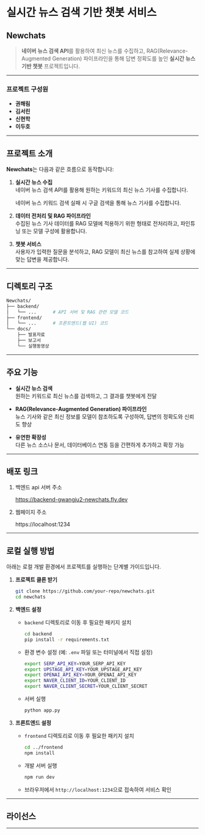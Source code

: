 # 실시간 뉴스 검색 기반 챗봇 서비스

## Newchats

> **네이버 뉴스 검색 API**를 활용하여 최신 뉴스를 수집하고, RAG(Relevance-Augmented Generation) 파이프라인을 통해 답변 정확도를 높인 **실시간 뉴스 기반 챗봇** 프로젝트입니다.

---

### 프로젝트 구성원
- **권해림**
- **김서린**
- **신현학**
- **이두호**

---

## 프로젝트 소개

**Newchats**는 다음과 같은 흐름으로 동작합니다:

1. **실시간 뉴스 수집**  
   네이버 뉴스 검색 API를 활용해 원하는 키워드의 최신 뉴스 기사를 수집합니다.
   
   네이버 뉴스 키워드 검색 실패 시 구글 검색을 통해 뉴스 기사를 수집합니다.

2. **데이터 전처리 및 RAG 파이프라인**  
   수집된 뉴스 기사 데이터를 RAG 모델에 적용하기 위한 형태로 전처리하고, 파인튜닝 또는 모델 구성에 활용합니다.

3. **챗봇 서비스**  
   사용자가 입력한 질문을 분석하고, RAG 모델이 최신 뉴스를 참고하여 실제 상황에 맞는 답변을 제공합니다.

---

## 디렉토리 구조

```bash
Newchats/
├── backend/
│   └── ...      # API 서버 및 RAG 관련 모델 코드
├── frontend/
│   └── ...      # 프론트엔드(웹 UI) 코드
└── docs/
    ├── 발표자료
    ├── 보고서
    └── 실행동영상
```

---

## 주요 기능

- **실시간 뉴스 검색**  
  원하는 키워드로 최신 뉴스를 검색하고, 그 결과를 챗봇에게 전달

- **RAG(Relevance-Augmented Generation) 파이프라인**  
  뉴스 기사와 같은 최신 정보를 모델이 참조하도록 구성하여, 답변의 정확도와 신뢰도 향상

- **유연한 확장성**  
  다른 뉴스 소스나 문서, 데이터베이스 연동 등을 간편하게 추가하고 확장 가능

---

## 배포 링크

1. 백엔드 api 서버 주소

    https://backend-gwangju2-newchats.fly.dev

2. 웹페이지 주소

    https://localhost:1234
---

## 로컬 실행 방법

아래는 로컬 개발 환경에서 프로젝트를 실행하는 단계별 가이드입니다.

1. **프로젝트 클론 받기**  
   ```bash
   git clone https://github.com/your-repo/newchats.git
   cd newchats
   ```

2. **백엔드 설정**
   - `backend` 디렉토리로 이동 후 필요한 패키지 설치  
     ```bash
     cd backend
     pip install -r requirements.txt
     ```
   - 환경 변수 설정 (예: `.env` 파일 또는 터미널에서 직접 설정)  
     ```bash
     export SERP_API_KEY=YOUR_SERP_API_KEY
     export UPSTAGE_API_KEY=YOUR_UPSTAGE_API_KEY
     export OPENAI_API_KEY=YOUR_OPENAI_API_KEY
     export NAVER_CLIENT_ID=YOUR_CLIENT_ID
     export NAVER_CLIENT_SECRET=YOUR_CLIENT_SECRET
     ```
   - 서버 실행  
     ```bash
     python app.py
     ```

3. **프론트엔드 설정**
   - `frontend` 디렉토리로 이동 후 필요한 패키지 설치  
     ```bash
     cd ../frontend
     npm install
     ```
   - 개발 서버 실행  
     ```bash
     npm run dev
     ```
   - 브라우저에서 `http://localhost:1234`으로 접속하여 서비스 확인

---


## 라이선스


---

